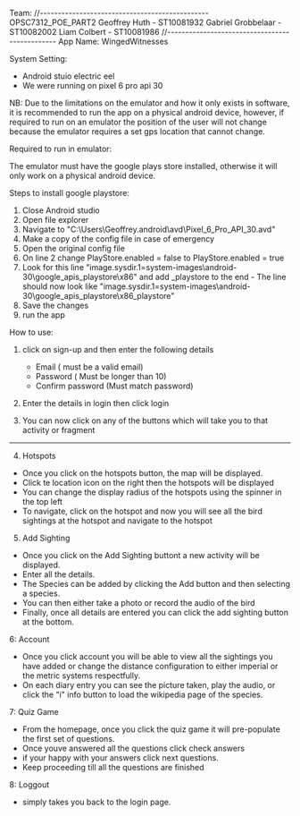Team:
//-----------------------------------------------
OPSC7312_POE_PART2
Geoffrey Huth - ST10081932
Gabriel Grobbelaar - ST10082002
Liam Colbert - ST10081986
//-----------------------------------------------
App Name:
WingedWitnesses

System Setting:
- Android stuio electric eel
- We were running on pixel 6 pro api 30

NB: Due to the limitations on the emulator and how it only exists in software, it is recommended to run the app on a physical android device, however, if required to run on an emulator the position of the user will not change because the emulator requires a set gps location that cannot change.

Required to run in emulator:

The emulator must have the google plays store installed, otherwise it will only work on a physical android device.

Steps to install google playstore:
1. Close Android studio
2. Open file explorer
3. Navigate to "C:\Users\Geoffrey\.android\avd\Pixel_6_Pro_API_30.avd"
3. Make a copy of the config file in case of emergency
4. Open the original config file
5. On line 2 change PlayStore.enabled = false to PlayStore.enabled = true
6. Look for this line "image.sysdir.1=system-images\android-30\google_apis_playstore\x86\" and add _playstore to the end
		- The line should now look like "image.sysdir.1=system-images\android-30\google_apis_playstore\x86\_playstore"
7. Save the changes
8. run the app

How to use:
1. click on sign-up and then enter the following details
	- Email ( must be a valid email)
	- Password ( Must be longer than 10)
	- Confirm password (Must match password)

2. Enter the details in login then click login

3. You can now click on any of the buttons which will take you to that activity or fragment
__________________________________________________________________________________________________________________________________________

4. Hotspots

- Once you click on the hotspots button, the map will be displayed.
- Click te location icon on the right then the hotspots will be displayed
- You can change the display radius of the hotspots using the spinner in the top left
- To navigate, click on the hotspot and now you will see all the bird sightings at the hotspot and navigate to the hotspot

5. Add Sighting

- Once you click on the Add Sighting buttont a new activity will be displayed. 
- Enter all the details.
- The Species can be added by clicking the Add button and then selecting a species.
- You can then either take a photo or record the audio of the bird
- Finally, once all details are entered you can click the add sighting button at the bottom.

6: Account
- Once you click account you will be able to view all the sightings you have added or change the distance configuration to either imperial or the metric systems respectfully.
- On each diary entry you can see the picture taken, play the audio, or click the "i" info button to load the wikipedia page of the species.

7: Quiz Game
- From the homepage, once you click the quiz game it will pre-populate the first set of questions.
- Once youve answered all the questions click check answers 
- if your happy with your answers click next questions.
- Keep proceeding till all the questions are finished

8: Loggout
- simply takes you back to the login page.

